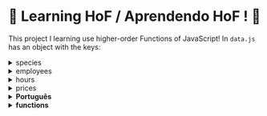# :construction: Learning HoF / Aprendendo HoF ! :construction:

This project I learning use higher-order Functions of JavaScript! In `data.js` has an object with the keys:

<details><summary> species </summary> <br />
species => array of objects with keys:

- id: species id;
- name: name of species;
- popularity: number of species;
- location: where stay this species;
- residents => this is an array of objects with the keys:

- name;
- sex;
- age.

</details>

<details><summary> employees </summary> <br />
employees => array of objects with keys:

- id: employeer id;
- firstName: name of employeer;
- lastName: last name of employeer;
- managers: array of id, the elements are employees id;
- responsibleFor: species Id;

</details>

<details> <summary> hours </summary> <br />
hours => object, the keys is name of days week. In this keys has an object with two keys, open and close with a number.

</details>

<details><summary> prices </summary> <br />
prices => object with the keys, adult, senior and child, all keys has a decimal number.
</details>

<details><summary><strong> Português </summary></strong> <br />

Esse projeto eu consolidei meus conhecimentos com higher-order functions de JavaScript! Em `data.js` há um objeto com as chaves:

<details><summary> species </summary> <br />
species => um array de objects com as keys:

- id: id das especies;
- name: nome das especies;
- popularity: número de especies;
- location: onde ficam as especies;
- residents => um array de objetos com as chaves:

- name;
- sex;
- age.

</details>

<details><summary> employees </summary> <br />
employees => um array de objects com as keys:

- id: id dos empregados;
- firstName: nome do empregado;
- lastName: sobrenome do empregado;
- managers: array com id, os elementos são employees id;
- responsibleFor: species Id;

</details>

<details> <summary> hours </summary> <br />
 hours => object, as chaves são os dias da semana em inglês. Nessas chaves há um objeto com as chaves, open e close, que são números representando horas no formato de 24h.

</details>

<details><summary> prices </summary> <br />
prices => object com as chaves, adult, senior and child, todas as chaves possuem um decimal.
</details>

</details>

<details><summary><strong>functions</summary></strong> <br />

<details><summary><strong> Function getSpeciesByIds </summary> </strong> <br />

This function get all species by ids. Recive an array of ids, then return an empth array if no id, an array with the species of id and return an array with all species of all ids.

</details>

<details><summary><strong> Function getAnimalsOlderThan </strong></summary>

Receve one species and one age, if all animals on the name of species have age more than this age return true, case at less one animal with age lower then the age return false.

</details>

<details><summary><strong> Function getEmployeeByName </summary></strong>

This functions get a employeer by name. Receve a string with a name, this name can be the first name and the last name.

</details>

<details><summary><strong> function createEmployee </strong></summary>

Receve an object with `id`, `firstName` and `lastName`, this param is `personalInfo`, receve another object with keys `managers` and `responsibleFor`, both are array and this param is `associatedWith`, then with this params create a new employee.

</details>

<details><summary><strong> function isManager </summary> </strong>

This function return true or false, case receve `id` is manager return true, in other case return false.

</details>

<details><summary><strong> function addEmployee </summary></strong>

This function can create a new employee like `createEmployee`, but receve `id`, `firstName`, `lastName`, `managers` and `responsibleFor`.

</details>

<details><summary><strong> function countAnimals </summary></strong>

Can receve a species, if not have species return the number of all species.

If have one species return the number of this species.

</details>

<details><summary><strong> function calculateEntry </summary></strong>

Receve an object with keys `Adult`, `Child` and `Senior` this keys have a number, then will multiplication for prices, a key of object in `data.js`, then return the sum.

</details>

<details><summary><strong> function getAnimalMap </summary></strong>

Can receve an object with keys:

- includeNames;
- sorted;
- sex.

If includeNames is true return all animals and your names.

If sorted is true return all animals sorted.

If sex is male return all male animals, and if is female return all female animals.
github.com:ladcs/learning-HoF-js.git><strong> function getSchedule </summary></strong>

Can receve a param this is a string with a day name.

If not receve a param return `"Open from ${open} am until ${close}pm"` for all day.

If receve a day return `"Open from ${open} am until ${close}pm"`.

If the day is monday return `"CLOSED"`.

</details>

<details><summary><strong>  function getOldestFromSpecies </summary></strong>

Receve an id of employee and return an array with name, sex and age of the oldest animal. This animal is the first animal of the first specie in array, responsibleFor of employee.

</details>

<details><summary><strong> function increasePrices </summary></strong>

Receve a number, then change prices in `data.js`.

This change increase the price in number in percentage.

</details>

<details><summary><strong> function getEmployeeCoverage </summary></strong>

Can receve `id`, `firstName` or `lastName`.

If don't receve a param return an object with all employees, the keys are the name (first name and last name), and all animals name.

If receve a param return an object  with one key, the name of employee (first name and last name), this employee of param. this key have name of all animal of this employee.

</details>

</details>

